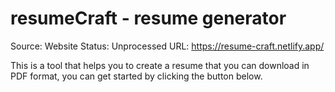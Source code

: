 # resumeCraft - resume generator

Source: Website
Status: Unprocessed
URL: https://resume-craft.netlify.app/

This is a tool that helps you to create a resume that you can download in PDF format, you can get started by clicking the button below.